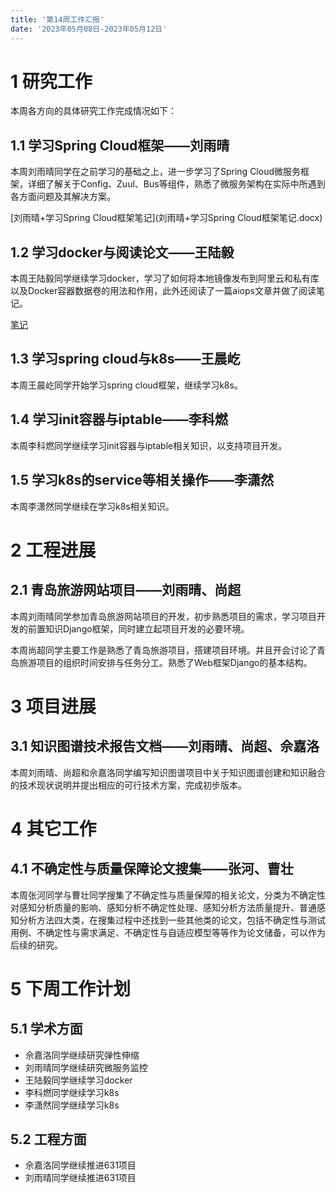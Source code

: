```yaml
---
title: '第14周工作汇报'
date: '2023年05月08日-2023年05月12日'
---
```


<!-- 只允许使用一级标题和二级标题 -->

# 1 研究工作

本周各方向的具体研究工作完成情况如下：

## 1.1 学习Spring Cloud框架——刘雨晴

本周刘雨晴同学在之前学习的基础之上，进一步学习了Spring Cloud微服务框架，详细了解关于Config、Zuul、Bus等组件，熟悉了微服务架构在实际中所遇到各方面问题及其解决方案。

<!-- 注意该超链接应该如何使用，不需要进行手动的编号，注意附件名不能有任何的空格 -->
[刘雨晴+学习Spring Cloud框架笔记](刘雨晴+学习Spring Cloud框架笔记.docx)

## 1.2 学习docker与阅读论文——王陆毅

本周王陆毅同学继续学习docker，学习了如何将本地镜像发布到阿里云和私有库以及Docker容器数据卷的用法和作用，此外还阅读了一篇aiops文章并做了阅读笔记。

[笔记](docker学习0512-王陆毅.docx)

## 1.3 学习spring cloud与k8s——王晨屹

本周王晨屹同学开始学习spring cloud框架，继续学习k8s。

## 1.4 学习init容器与iptable——李科燃

本周李科燃同学继续学习init容器与iptable相关知识，以支持项目开发。

## 1.5 学习k8s的service等相关操作——李潇然

本周李潇然同学继续在学习k8s相关知识。

# 2 工程进展

## 2.1 青岛旅游网站项目——刘雨晴、尚超

本周刘雨晴同学参加青岛旅游网站项目的开发，初步熟悉项目的需求，学习项目开发的前置知识Django框架，同时建立起项目开发的必要环境。

本周尚超同学主要工作是熟悉了青岛旅游项目，搭建项目环境。并且开会讨论了青岛旅游项目的组织时间安排与任务分工。熟悉了Web框架Django的基本结构。

# 3 项目进展

## 3.1 知识图谱技术报告文档——刘雨晴、尚超、佘嘉洛

本周刘雨晴、尚超和佘嘉洛同学编写知识图谱项目中关于知识图谱创建和知识融合的技术现状说明并提出相应的可行技术方案，完成初步版本。

# 4 其它工作

## 4.1 不确定性与质量保障论文搜集——张河、曹壮

本周张河同学与曹壮同学搜集了不确定性与质量保障的相关论文，分类为不确定性对感知分析质量的影响、感知分析不确定性处理、感知分析方法质量提升、普通感知分析方法四大类，在搜集过程中还找到一些其他类的论文，包括不确定性与测试用例、不确定性与需求满足、不确定性与自适应模型等等作为论文储备，可以作为后续的研究。

# 5 下周工作计划

## 5.1 学术方面

+ 佘嘉洛同学继续研究弹性伸缩
+ 刘雨晴同学继续研究微服务监控
+ 王陆毅同学继续学习docker
+ 李科燃同学继续学习k8s
+ 李潇然同学继续学习k8s

## 5.2 工程方面

+ 佘嘉洛同学继续推进631项目
+ 刘雨晴同学继续推进631项目
